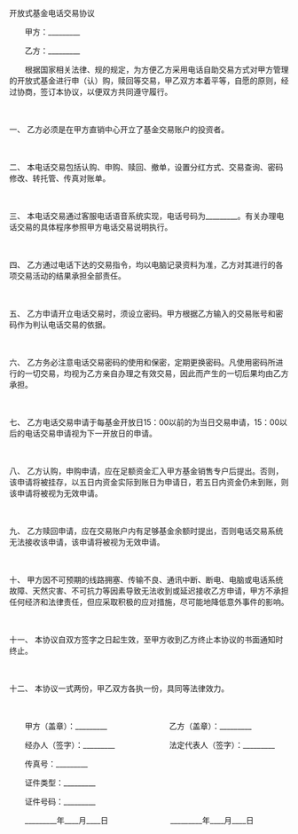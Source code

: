 



开放式基金电话交易协议



 

　　甲方：_________　　

　　乙方：_________　　

　　根据国家相关法律、规的规定，为方便乙方采用电话自助交易方式对甲方管理的开放式基金进行申（认）购，赎回等交易，甲乙双方本着平等，自愿的原则，经过协商，签订本协议，以便双方共同遵守履行。

　　

一、
乙方必须是在甲方直销中心开立了基金交易账户的投资者。

　　

二、
本电话交易包括认购、申购、赎回、撤单，设置分红方式、交易查询、密码修改、转托管、传真对账单。

　　

三、
本电话交易通过客服电话语音系统实现，电话号码为_________。有关办理电话交易的具体程序参照甲方电话交易说明执行。

　　

四、
乙方通过电话下达的交易指令，均以电脑记录资料为准，乙方对其进行的各项交易活动的结果承担全部责任。

　　

五、
乙方申请开立电话交易时，须设立密码。甲方根据乙方输入的交易账号和密码作为判认电话交易的依据。

　　

六、
乙方务必注意电话交易密码的使用和保密，定期更换密码。凡使用密码所进行的一切交易，均视为乙方亲自办理之有效交易，因此而产生的一切后果均由乙方承担。

　　

七、
乙方电话交易申请于每基金开放日15：00以前的为当日交易申请，15：00以后的电话交易申请视为下一开放日的申请。

　　

八、
乙方认购，申购申请，应在足额资金汇入甲方基金销售专户后提出。否则，该申请将被挂存，以五日内资金实际到账日为申请日，若五日内资金仍未到账，则该申请将被视为无效申请。

　　

九、
乙方赎回申请，应在交易账户内有足够基金余额时提出，否则电话交易系统无法接收该申请，该申请将被视为无效申请。

　　

十、
甲方因不可预期的线路拥塞、传输不良、通讯中断、断电、电脑或电话系统故障、天然灾害、不可抗力等因素导致无法收到或延迟接收乙方申请，甲方不承担任何经济和法律责任，但应采取积极的应对措施，尽可能地降低意外事件的影响。

　　

十一、
本协议自双方签字之日起生效，至甲方收到乙方终止本协议的书面通知时终止。

　　

十二、
本协议一式两份，甲乙双方各执一份，具同等法律效力。

　　

　　甲方（盖章）：_________　　　　　　　　乙方（盖章）：_________　　

　　经办人（签字）：_________　　　　　　　法定代表人（签字）：_________　　

　　传真号：_________　　

　　证件类型：_________　　

　　证件号码：_________　　

　　_________年____月____日　　　　　　　　_________年____月____日